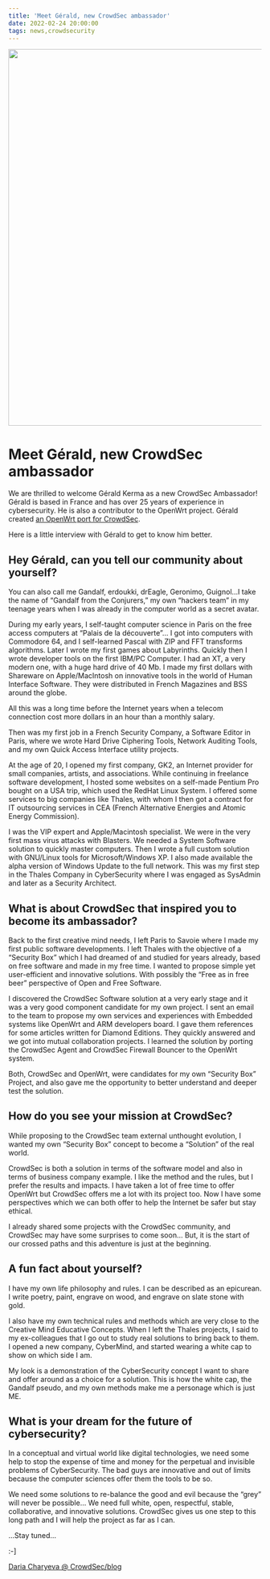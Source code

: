 ```yaml
---
title: 'Meet Gérald, new CrowdSec ambassador'
date: 2022-02-24 20:00:00
tags: news,crowdsecurity
---
```


<img src="/uploads/images/Gerald-750-×-400-px.webp" width="750px" heigth="400px">

# Meet Gérald, new CrowdSec ambassador

We are thrilled to welcome Gérald Kerma as a new CrowdSec Ambassador! Gérald is based in France and has over 25 years of experience in cybersecurity. He is also a contributor to the OpenWrt project. Gérald created [an OpenWrt port for CrowdSec](https://openwrt.org/docs/guide-user/services/crowdsec). 

Here is a little interview with Gérald to get to know him better.  

## Hey Gérald, can you tell our community about yourself?

You can also call me Gandalf, erdoukki, drEagle, Geronimo, Guignol…I take the name of “Gandalf from the Conjurers,” my own “hackers team” in my teenage years when I was already in the computer world as a secret avatar.

During my early years, I self-taught computer science in Paris on the free access computers at “Palais de la découverte”… I got into computers with Commodore 64, and I self-learned Pascal with ZIP and FFT transforms algorithms. Later I wrote my first games about Labyrinths. Quickly then I wrote developer tools on the first IBM/PC Computer. I had an XT, a very modern one, with a huge hard drive of 40 Mb. I made my first dollars with Shareware on Apple/MacIntosh on innovative tools in the world of Human Interface Software. They were distributed in French Magazines and BSS around the globe.

All this was a long time before the Internet years when a telecom connection cost more dollars in an hour than a monthly salary.

Then was my first job in a French Security Company, a Software Editor in Paris, where we wrote Hard Drive Ciphering Tools, Network Auditing Tools, and my own Quick Access Interface utility projects.

At the age of 20, I opened my first company, GK2, an Internet provider for small companies, artists, and associations. While continuing in freelance software development, I hosted some websites on a self-made Pentium Pro bought on a USA trip, which used the RedHat Linux System. I offered some services to big companies like Thales, with whom I then got a contract for IT outsourcing services in CEA (French Alternative Energies and Atomic Energy Commission).

I was the VIP expert and Apple/Macintosh specialist. We were in the very first mass virus attacks with Blasters. We needed a System Software solution to quickly master computers. Then I wrote a full custom solution with GNU/Linux tools for Microsoft/Windows XP. I also made available the alpha version of Windows Update to the full network. This was my first step in the Thales Company in CyberSecurity where I was engaged as SysAdmin and later as a Security Architect.

## What is about CrowdSec that inspired you to become its ambassador?

Back to the first creative mind needs, I left Paris to Savoie where I made my first public software developments. I left Thales with the objective of a “Security Box” which I had dreamed of and studied for years already, based on free software and made in my free time. I wanted to propose simple yet user-efficient and innovative solutions. With possibly the “Free as in free beer” perspective of Open and Free Software.

I discovered the CrowdSec Software solution at a very early stage and it was a very good component candidate for my own project. I sent an email to the team to propose my own services and experiences with Embedded systems like OpenWrt and ARM developers board. I gave them references for some articles written for Diamond Editions. They quickly answered and we got into mutual collaboration projects. I learned the solution by porting the CrowdSec Agent and CrowdSec Firewall Bouncer to the OpenWrt system.

Both, CrowdSec and OpenWrt, were candidates for my own “Security Box” Project, and also gave me the opportunity to better understand and deeper test the solution.

## How do you see your mission at CrowdSec?

While proposing to the CrowdSec team external unthought evolution, I wanted my own “Security Box” concept to become a “Solution” of the real world.

CrowdSec is both a solution in terms of the software model and also in terms of business company example. I like the method and the rules, but I prefer the results and impacts. I have taken a lot of free time to offer OpenWrt but CrowdSec offers me a lot with its project too. Now I have some perspectives which we can both offer to help the Internet be safer but stay ethical.

I already shared some projects with the CrowdSec community, and CrowdSec may have some surprises to come soon… But, it is the start of our crossed paths and this adventure is just at the beginning.

## A fun fact about yourself?

I have my own life philosophy and rules. I can be described as an epicurean. I write poetry, paint, engrave on wood, and engrave on slate stone with gold.

I also have my own technical rules and methods which are very close to the Creative Mind Educative Concepts. When I left the Thales projects, I said to my ex-colleagues that I go out to study real solutions to bring back to them. I opened a new company, CyberMind, and started wearing a white cap to show on which side I am.

My look is a demonstration of the CyberSecurity concept I want to share and offer around as a choice for a solution. This is how the white cap, the Gandalf pseudo, and my own methods make me a personage which is just ME.

## What is your dream for the future of cybersecurity?

In a conceptual and virtual world like digital technologies, we need some help to stop the expense of time and money for the perpetual and invisible problems of CyberSecurity. The bad guys are innovative and out of limits because the computer sciences offer them the tools to be so.

We need some solutions to re-balance the good and evil because the “grey” will never be possible… We need full white, open, respectful, stable, collaborative, and innovative solutions. CrowdSec gives us one step to this long path and I will help the project as far as I can.

…Stay tuned…

:-]

[Daria Charyeva @ CrowdSec/blog](https://crowdsec.net/blog/meet-gerald-new-crowdsec-ambassador/)